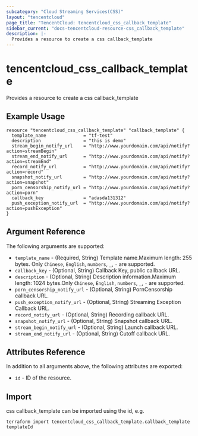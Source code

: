 ```yaml
---
subcategory: "Cloud Streaming Services(CSS)"
layout: "tencentcloud"
page_title: "TencentCloud: tencentcloud_css_callback_template"
sidebar_current: "docs-tencentcloud-resource-css_callback_template"
description: |-
  Provides a resource to create a css callback_template
---
```


# tencentcloud_css_callback_template

Provides a resource to create a css callback_template

## Example Usage

```hcl
resource "tencentcloud_css_callback_template" "callback_template" {
  template_name              = "tf-test"
  description                = "this is demo"
  stream_begin_notify_url    = "http://www.yourdomain.com/api/notify?action=streamBegin"
  stream_end_notify_url      = "http://www.yourdomain.com/api/notify?action=streamEnd"
  record_notify_url          = "http://www.yourdomain.com/api/notify?action=record"
  snapshot_notify_url        = "http://www.yourdomain.com/api/notify?action=snapshot"
  porn_censorship_notify_url = "http://www.yourdomain.com/api/notify?action=porn"
  callback_key               = "adasda131312"
  push_exception_notify_url  = "http://www.yourdomain.com/api/notify?action=pushException"
}
```

## Argument Reference

The following arguments are supported:

* `template_name` - (Required, String) Template name.Maximum length: 255 bytes. Only `Chinese`, `English`, `numbers`, `_`, `-` are supported.
* `callback_key` - (Optional, String) Callback Key, public callback URL.
* `description` - (Optional, String) Description information.Maximum length: 1024 bytes.Only `Chinese`, `English`, `numbers`, `_`, `-` are supported.
* `porn_censorship_notify_url` - (Optional, String) PornCensorship callback URL.
* `push_exception_notify_url` - (Optional, String) Streaming Exception Callback URL.
* `record_notify_url` - (Optional, String) Recording callback URL.
* `snapshot_notify_url` - (Optional, String) Snapshot callback URL.
* `stream_begin_notify_url` - (Optional, String) Launch callback URL.
* `stream_end_notify_url` - (Optional, String) Cutoff callback URL.

## Attributes Reference

In addition to all arguments above, the following attributes are exported:

* `id` - ID of the resource.




## Import

css callback_template can be imported using the id, e.g.

```
terraform import tencentcloud_css_callback_template.callback_template templateId
```

